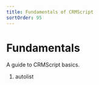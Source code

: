 ```yaml
---
title: Fundamentals of CRMScript
sortOrder: 95
---
```


# Fundamentals

A guide to CRMScript basics.

1. autolist
